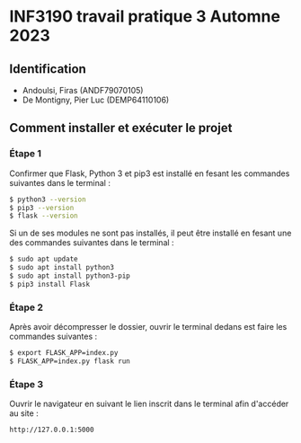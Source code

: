 # INF3190 travail pratique 3 Automne 2023

## Identification

- Andoulsi, Firas (ANDF79070105)
- De Montigny, Pier Luc (DEMP64110106)

## Comment installer et exécuter le projet

### Étape 1
Confirmer que Flask, Python 3 et pip3 est installé en fesant les commandes suivantes dans le terminal :
```sh
$ python3 --version
$ pip3 --version
$ flask --version
```

Si un de ses modules ne sont pas installés, il peut être installé en fesant une des commandes suivantes dans le terminal :
```sh
$ sudo apt update
$ sudo apt install python3
$ sudo apt install python3-pip
$ pip3 install Flask
```

### Étape 2
Après avoir décompresser le dossier, ouvrir le terminal dedans est faire les commandes suivantes :
```sh
$ export FLASK_APP=index.py
$ FLASK_APP=index.py flask run
```

### Étape 3
Ouvrir le navigateur en suivant le lien inscrit dans le terminal afin d'accéder au site :
```sh
http://127.0.0.1:5000
```